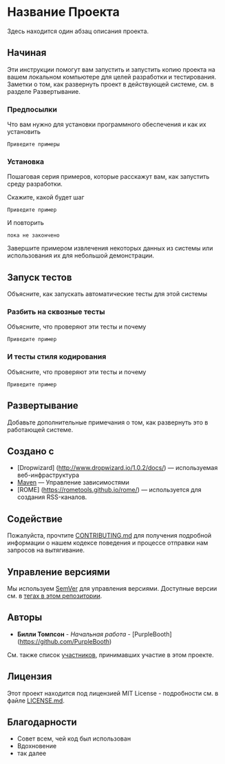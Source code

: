 # Название Проекта

Здесь находится один абзац описания проекта.

## Начиная

Эти инструкции помогут вам запустить и запустить копию проекта на вашем локальном компьютере для целей разработки и тестирования. Заметки о том, как развернуть проект в действующей системе, см. в разделе Развертывание.

### Предпосылки

Что вам нужно для установки программного обеспечения и как их установить

```
Приведите примеры
```

### Установка

Пошаговая серия примеров, которые расскажут вам, как запустить среду разработки.

Скажите, какой будет шаг

```
Приведите пример
```

И повторить

```
пока не закончено
```

Завершите примером извлечения некоторых данных из системы или использования их для небольшой демонстрации.

## Запуск тестов

Объясните, как запускать автоматические тесты для этой системы

### Разбить на сквозные тесты

Объясните, что проверяют эти тесты и почему

```
Приведите пример
```

### И тесты стиля кодирования

Объясните, что проверяют эти тесты и почему

```
Приведите пример
```

## Развертывание

Добавьте дополнительные примечания о том, как развернуть это в работающей системе.

## Создано с

* [Dropwizard] (http://www.dropwizard.io/1.0.2/docs/) — используемая веб-инфраструктура
* [Maven](https://maven.apache.org/) — Управление зависимостями
* [ROME] (https://rometools.github.io/rome/) — используется для создания RSS-каналов.

## Содействие

Пожалуйста, прочтите [CONTRIBUTING.md](https://gist.github.com/PurpleBooth/b24679402957c63ec426) для получения подробной информации о нашем кодексе поведения и процессе отправки нам запросов на вытягивание.

## Управление версиями

Мы используем [SemVer](http://semver.org/) для управления версиями. Доступные версии см. в [тегах в этом репозитории](https://github.com/your/project/tags).

## Авторы

* **Билли Томпсон** - *Начальная работа* - [PurpleBooth] (https://github.com/PurpleBooth)

См. также список [участников](https://github.com/your/project/contributors), принимавших участие в этом проекте.

## Лицензия

Этот проект находится под лицензией MIT License - подробности см. в файле [LICENSE.md](LICENSE.md).

## Благодарности

* Совет всем, чей код был использован
* Вдохновение
* так далее